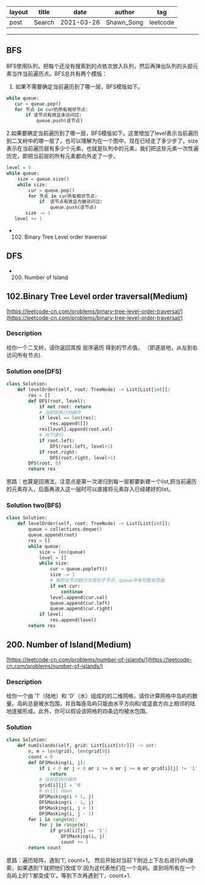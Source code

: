 |   layout  |   title | date | author  | tag |
|  ----  | ----  | ---- | ---- | ---- |
|  post | Search |  2021-03-26 | Shawn_Song  | leetcode
-------
 
 ## BFS
 BFS使用队列，把每个还没有搜索到的点依次放入队列，然后再弹出队列的头部元素当作当前遍历点。BFS总共有两个模版：  
 1. 如果不需要确定当前遍历到了哪一层，BFS模版如下。
 ```python
 while queue:
    cur = queue.pop()
    for 节点 in cur的所有相邻节点:
        if 该节点有效且未访问过:
            queue.push(该节点)
 ```  
 2.如果要确定当前遍历到了哪一层，BFS模版如下。这里增加了level表示当前遍历到二叉树中的哪一层了，也可以理解为在一个图中，现在已经走了多少步了。size表示在当前遍历层有多少个元素，也就是队列中的元素，我们把这些元素一次性遍历完，即把当前层的所有元素都向外走了一步。  
 ```python
 level = 0
 while queue:
     size = queue.size()
     while size:
         cur = queue.pop()
         for 节点 in cur所有相邻节点:
             if  该节点有效且为被访问过:
                 queue.push(该节点)
        size -= 1
    level += 1
 ```

* 102. Binary Tree Level order traversal

## DFS  
* 200. Number of Island


## 102.Binary Tree Level order traversal(Medium)

[https://leetcode-cn.com/problems/binary-tree-level-order-traversal/](https://leetcode-cn.com/problems/binary-tree-level-order-traversal/)

### Description
给你一个二叉树，请你返回其按 层序遍历 得到的节点值。 （即逐层地，从左到右访问所有节点).

### Solution one(DFS)
```python
class Solution:
    def levelOrder(self, root: TreeNode) -> List[List[int]]:
        res = []
        def DFS(root, level):
            if not root: return
            # 当前层执行的操作
            if level == len(res):
                res.append([])
            res[level].append(root.val)
            # 向下递归
            if root.left:
                DFS(root.left, level+1)
            if root.right:
                DFS(root.right, level+1)
        DFS(root, 0)
        return res
```
思路：也算是回溯法，注意点是第一次递归到每一层都要新建一个list,把当前遍历的元素存入，后面再进入这一层时可以直接将元素存入已经建好的list。  

### Solution two(BFS)
```python
class Solution:
    def levelOrder(self, root: TreeNode) -> List[List[int]]:
        queue = collections.deque()
        queue.append(root)
        res = []
        while queue:
            size = len(queue)
            level = []
            while size:
                cur = queue.popleft()
                size -= 1
                # 有的父节点缺少左或右子节点，queue中有可能有空值
                if not cur:
                    continue
                level.append(cur.val)
                queue.append(cur.left)
                queue.append(cur.right)
            if level:
                res.append(level)
        return res
```

## 200. Number of Island(Medium)

[https://leetcode-cn.com/problems/number-of-islands/](https://leetcode-cn.com/problems/number-of-islands/)

### Description
给你一个由 '1'（陆地）和 '0'（水）组成的的二维网格，请你计算网格中岛屿的数量。岛屿总是被水包围，并且每座岛屿只能由水平方向和/或竖直方向上相邻的陆地连接形成。此外，你可以假设该网格的四条边均被水包围。   

### Solution  
```python
class Solution:
    def numIslands(self, grid: List[List[str]]) -> int:
        n, m = len(grid), len(grid[0]) 
        count = 0
        def DFSMasking(i, j):
            if i < 0 or j < 0 or i >= n or j >= m or grid[i][j] != '1':
                return
            # 当前层执行操作
            grid[i][j] = '0'
            # drill down
            DFSMasking(i + 1, j)
            DFSMasking(i - 1, j)
            DFSMasking(i, j + 1)
            DFSMasking(i, j - 1)
        for i in range(n):
            for j in range(m):
                if grid[i][j] == '1':
                    DFSMasking(i, j)
                    count += 1
        return count
```
思路：遍历矩阵，遇到'1', count+1。 然后开始对当前'1'附近上下左右进行dfs搜索，如果遇到'1'就把他们改成'0'.因为这代表他们在一个岛屿。直到将所有在一个岛屿上的'1'都变成'0'。等到下次再遇到'1'，count+1.




